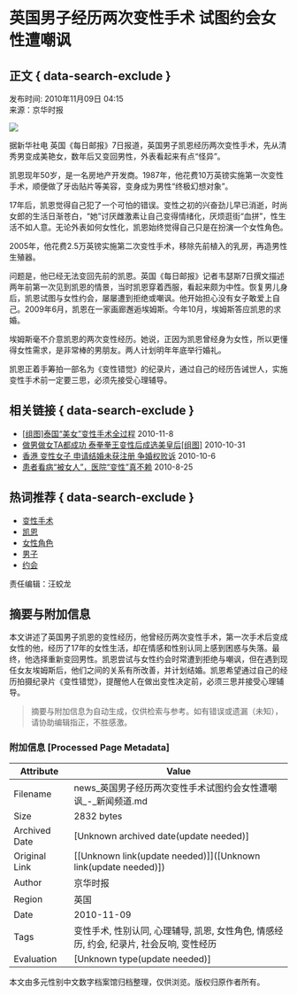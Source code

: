 # 英国男子经历两次变性手术 试图约会女性遭嘲讽

## 正文 { data-search-exclude }


发布时间: 2010年11月09日 04:15  
来源：京华时报  

![](http://p2.img.cctvpic.com/special/netvs/20100716/images/103010_1279269411056.jpg)

据新华社电 英国《每日邮报》7日报道，英国男子凯恩经历两次变性手术，先从清秀男变成美艳女，数年后又变回男性，外表看起来有点“怪异”。

凯恩现年50岁，是一名房地产开发商。1987年，他花费10万英镑实施第一次变性手术，顺便做了牙齿贴片等美容，变身成为男性“终极幻想对象”。

17年后，凯恩觉得自己犯了一个可怕的错误。变性之初的兴奋劲儿早已消逝，时尚女郎的生活日渐苍白，“她”讨厌雌激素让自己变得情绪化，厌烦逛街“血拼”，性生活不如人意。无论外表如何女性化，凯恩始终觉得自己只是在扮演一个女性角色。

2005年，他花费2.5万英镑实施第二次变性手术，移除先前植入的乳房，再造男性生殖器。

问题是，他已经无法变回先前的凯恩。英国《每日邮报》记者韦瑟斯7日撰文描述两年前第一次见到凯恩的情景，当时凯恩穿着西服，看起来颇为中性。恢复男儿身后，凯恩试图与女性约会，屡屡遭到拒绝或嘲讽。他开始担心没有女子敢爱上自己。2009年6月，凯恩在一家画廊邂逅埃姆斯。今年10月，埃姆斯答应凯恩的求婚。

埃姆斯毫不介意凯恩的两次变性经历。她说，正因为凯恩曾经身为女性，所以更懂得女性需求，是非常棒的男朋友。两人计划明年年底举行婚礼。

凯恩正着手筹拍一部名为《变性错觉》的纪录片，通过自己的经历告诫世人，实施变性手术前一定要三思，必须先接受心理辅导。

## 相关链接 { data-search-exclude }

- [\[组图\]泰国“美女”变性手术全过程](http://travel.cntv.cn/20101108/102857.shtml) 2010-11-8
- [做男做女TA都成功 泰拳拳王变性后成选美皇后\[组图\]](http://news.cntv.cn/society/20101031/102072.shtml) 2010-10-31
- [香港 变性女子 申请结婚未获注册 争婚权败诉](http://news.cntv.cn/map/20101006/100556.shtml) 2010-10-6
- [患者看病“被女人”，医院“变性”真不赖](http://news.cntv.cn/society/20100825/100236.shtml) 2010-8-25

## 热词推荐 { data-search-exclude }

- [变性手术](http://search.cntv.cn/netall/index.shtml?qtext=变性手术)
- [凯恩](http://search.cntv.cn/netall/index.shtml?qtext=凯恩)
- [女性角色](http://search.cntv.cn/netall/index.shtml?qtext=女性角色)
- [男子](http://search.cntv.cn/netall/index.shtml?qtext=男子)
- [约会](http://search.cntv.cn/netall/index.shtml?qtext=约会)

责任编辑：汪蛟龙
<!-- tcd_original_link http://news.cntv.cn/world/20101109/100413.shtml -->


## 摘要与附加信息

<!-- tcd_abstract -->
本文讲述了英国男子凯恩的变性经历，他曾经历两次变性手术，第一次手术后变成女性的他，经历了17年的女性生活，却在情感和性别认同上感到困惑与失落。最终，他选择重新变回男性。凯恩尝试与女性约会时常遭到拒绝与嘲讽，但在遇到现任女友埃姆斯后，他们之间的关系有所改善，并计划结婚。凯恩希望通过自己的经历拍摄纪录片《变性错觉》，提醒他人在做出变性决定前，必须三思并接受心理辅导。
<!-- tcd_abstract_end -->

> 摘要与附加信息为自动生成，仅供检索与参考。如有错误或遗漏（未知），请协助编辑指正，不胜感激。

### 附加信息 [Processed Page Metadata]

| Attribute       | Value                                  |
|-----------------|----------------------------------------|
| Filename        | news_英国男子经历两次变性手术试图约会女性遭嘲讽_-_新闻频道.md                             |
| Size            | 2832 bytes                           |
| Archived Date   | [Unknown archived date(update needed)]                             |
| Original Link   | [[Unknown link(update needed)]]([Unknown link(update needed)])                       |
| Author          | 京华时报                               |
| Region          | 英国                               |
| Date            | 2010-11-09                                 |
| Tags            | 变性手术, 性别认同, 心理辅导, 凯恩, 女性角色, 情感经历, 约会, 纪录片, 社会反响, 变性经历                                 |
| Evaluation            | [Unknown type(update needed)]                                 |
<!-- tcd_table_end -->

本文由多元性别中文数字档案馆归档整理，仅供浏览。版权归原作者所有。
